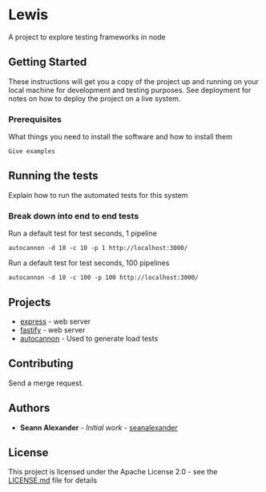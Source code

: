 # Lewis

A project to explore testing frameworks in node

## Getting Started

These instructions will get you a copy of the project up and running on your local machine for development and testing purposes. See deployment for notes on how to deploy the project on a live system.

### Prerequisites

What things you need to install the software and how to install them

```
Give examples
```

## Running the tests

Explain how to run the automated tests for this system

### Break down into end to end tests

Run a default test for test seconds, 1 pipeline


```
autocannon -d 10 -c 10 -p 1 http://localhost:3000/
```


Run a default test for test seconds, 100 pipelines
```
autocannon -d 10 -c 100 -p 100 http://localhost:3000/
```

## Projects

* [express](https://expressjs.com/) - web server
* [fastify](https://www.fastify.io/) - web server
* [autocannon](https://github.com/mcollina/autocannon) - Used to generate load tests

## Contributing

Send a merge request.

## Authors

* **Seann Alexander** - *Initial work* - [seanalexander](https://github.com/seanalexander)

## License

This project is licensed under the Apache License 2.0 - see the [LICENSE.md](LICENSE.md) file for details
